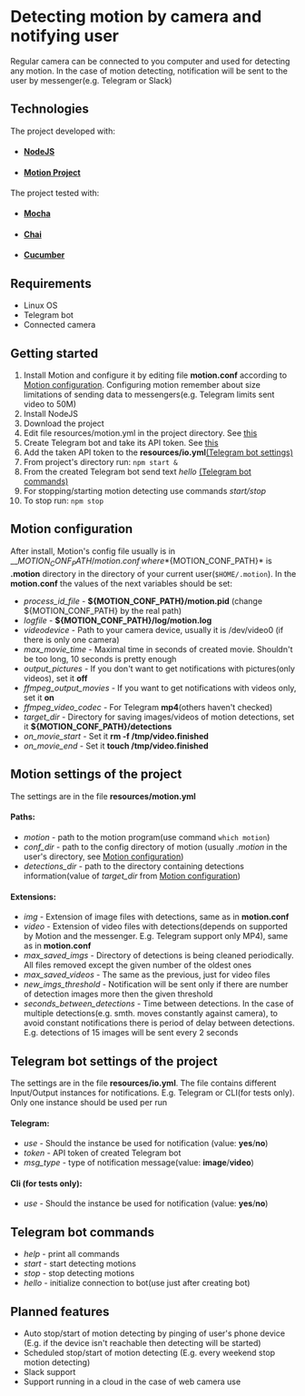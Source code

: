 Detecting motion by camera and notifying user
===================
Regular camera can be connected to you computer and used for detecting any motion. In the case of motion detecting, notification will be sent to the user by messenger(e.g. Telegram or Slack)

## Technologies
The project developed with:
* #### [NodeJS](https://nodejs.org/en/)
* #### [Motion Project](https://motion-project.github.io/)
The project tested with:
* #### [Mocha](https://mochajs.org/)
* #### [Chai](https://www.chaijs.com/)
* #### [Cucumber](https://cucumber.io/)

## Requirements 
- Linux OS
- Telegram bot
- Connected camera

## Getting started
1. Install Motion and configure it by editing file __motion.conf__ according to [Motion configuration](#Motion-configuration). Configuring motion remember about size limitations of sending data to messengers(e.g. Telegram limits sent video to 50M)
2.  Install NodeJS
3. Download the project
4. Edit file resources/motion.yml in the project directory. See [this](#Motion-settings-of-the-project) 
5. Create Telegram bot and take its API token. See [this](https://core.telegram.org/bots#6-botfather)
6. Add the taken API token to the __resources/io.yml__[(Telegram bot settings)](#Telegram-bot-settings-of-the-project)
7. From project's directory run: `npm start &`
8. From the created Telegram bot send text *hello* [(Telegram bot commands)](#Telegram-bot-commands)
9. For stopping/starting motion detecting use commands *start/stop* 
10. To stop run: `npm stop`

## Motion configuration
After install, Motion's config file usually is in __${MOTION_CONF_PATH}/motion.conf__, where *${MOTION_CONF_PATH}* is __.motion__ directory in the directory of your current user(`$HOME/.motion`). In the __motion.conf__ the values of the next variables should be set:
- *process_id_file* - __${MOTION_CONF_PATH}/motion.pid__ (change ${MOTION_CONF_PATH} by the real path)
- *logfile* - __${MOTION_CONF_PATH}/log/motion.log__
- *videodevice* - Path to your camera device, usually it is /dev/video0 (if there is only one camera)
- *max_movie_time* - Maximal time in seconds of created movie. Shouldn't be too long, 10 seconds is pretty enough
- *output_pictures* - If you don't want to get notifications with pictures(only videos), set it __off__
- *ffmpeg_output_movies* - If you want to get notifications with videos only, set it __on__
- *ffmpeg_video_codec* - For Telegram __mp4__(others haven't checked)
- *target_dir* - Directory for saving images/videos of motion detections, set it __${MOTION_CONF_PATH}/detections__
- *on_movie_start* - Set it __rm -f /tmp/video.finished__
- *on_movie_end* - Set it __touch /tmp/video.finished__ 

## Motion settings of the project
The settings are in the file __resources/motion.yml__
#### Paths:
- *motion* - path to the motion program(use command `which motion`)
-  *conf_dir* - path to the config directory of motion (usually *.motion* in the user's directory, see [Motion configuration](#Motion-configuration))
-  *detections_dir* - path to the directory containing detections information(value of *target_dir* from [Motion configuration](#Motion-configuration))
#### Extensions:
- *img* - Extension of image files with detections, same as in __motion.conf__
-  *video* - Extension of video files with detections(depends on supported by Motion and the messenger. E.g. Telegram support only MP4), same as in __motion.conf__
-  *max_saved_imgs* - Directory of detections is being cleaned periodically. All files removed except the given number of the oldest ones
-  *max_saved_videos* - The same as the previous, just for video files
-  *new_imgs_threshold* - Notification will be sent only if there are number of detection images more then the given threshold
-  *seconds_between_detections* - Time between detections. In the case of multiple detections(e.g. smth. moves constantly against camera), to avoid constant notifications there is period of delay between detections. E.g. detections of 15 images will be sent every 2 seconds 

## Telegram bot settings of the project
The settings are in the file __resources/io.yml__. The file contains different Input/Output instances for notifications. E.g. Telegram or CLI(for tests only). Only one instance should be used per run
#### Telegram:
- *use* - Should the instance be used for notification (value: __yes__/__no__)
- *token* - API token of created Telegram bot
- *msg_type* - type of notification message(value: __image__/__video__)
#### Cli (for tests only): 
- *use* - Should the instance be used for notification (value: __yes__/__no__)

## Telegram bot commands
* *help* - print all commands
*  *start* - start detecting motions
*  *stop* - stop detecting motions 
*  *hello* - initialize connection to bot(use just after creating bot)

## Planned features
* Auto stop/start of motion detecting by pinging of user's phone device (E.g. if the device isn't reachable then detecting will be started)
* Scheduled stop/start of motion detecting (E.g. every weekend stop motion detecting)
* Slack support
* Support running in a cloud in the case of web camera use
